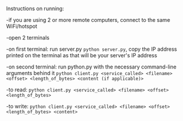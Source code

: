 Instructions on running:

-if you are using 2 or more remote computers, connect to the same WiFi/hotspot

-open 2 terminals

-on first terminal: run server.py `python server.py`, copy the IP address printed on the terminal as that will be your server's IP address

-on second terminal: run python.py with the necessary command-line arguments behind it `python client.py <service_called> <filename> <offset> <length_of_bytes> <content (if applicable)>`

  -to read: `python client.py <service_called> <filename> <offset> <length_of_bytes>`
  
  -to write: `python client.py <service_called> <filename> <offset> <length_of_bytes> <content>`
